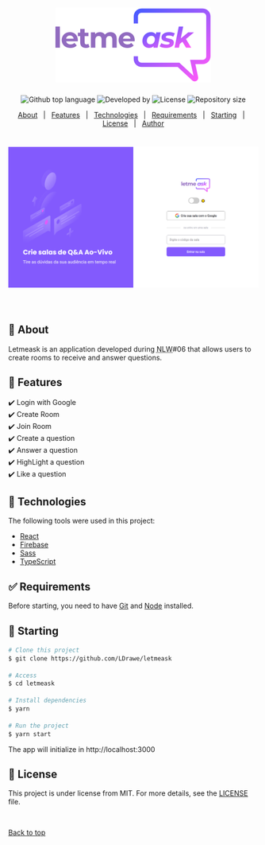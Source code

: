 
<h1 align="center">
  <img alt="Repository size" src="./src/assets/images/logo.svg" height="150"/>
</h1>


<p align="center">
  <img alt="Github top language" src="https://img.shields.io/badge/Main%20language-Typescript-%232F74C0">
  <img alt="Developed by" src="https://img.shields.io/badge/Developed%20by%3A-LDrawe-%1a2384">
  <img alt="License" src="https://img.shields.io/badge/License-MIT-%2398C611">
  <img alt="Repository size" src="https://img.shields.io/github/repo-size/LDrawe/letmeask?color=56BEB8">
</p>

<p align="center">
  <a href="#newspaper-about">About</a> &#xa0; | &#xa0; 
  <a href="#star2-features">Features</a> &#xa0; | &#xa0;
  <a href="#test_tube-technologies">Technologies</a> &#xa0; | &#xa0;
  <a href="#white_check_mark-requirements">Requirements</a> &#xa0; | &#xa0;
  <a href="#rocket-starting">Starting</a> &#xa0; | &#xa0;
  <a href="#memo-license">License</a> &#xa0; | &#xa0;
  <a href="https://github.com/LDrawe" target="_blank">Author</a>
</p>

<h1 align="center">
  <img alt="Cover" src="./.github/cover.png"/>
</h1>

<br>

## :newspaper: About ##

Letmeask is an application developed during <abbr title="Next Level Week">NLW</abbr>#06 that allows users to create rooms to receive and answer questions.

## :star2: Features ##

:heavy_check_mark: Login with Google\
:heavy_check_mark: Create Room\
:heavy_check_mark: Join Room\
:heavy_check_mark: Create a question\
:heavy_check_mark: Answer a question\
:heavy_check_mark: HighLight a question\
:heavy_check_mark: Like a question

## :test_tube: Technologies ##


The following tools were used in this project:

- [React](https://pt-br.reactjs.org/)
- [Firebase](https://firebase.google.com/)
- [Sass](https://sass-lang.com/)
- [TypeScript](https://www.typescriptlang.org/)

## :white_check_mark: Requirements ##

Before starting, you need to have [Git](https://git-scm.com) and [Node](https://nodejs.org/en/) installed.

## :rocket: Starting ##

```bash
# Clone this project
$ git clone https://github.com/LDrawe/letmeask

# Access
$ cd letmeask

# Install dependencies
$ yarn

# Run the project
$ yarn start

```
The app will initialize in http://localhost:3000

## :memo: License ##

This project is under license from MIT. For more details, see the [LICENSE](LICENSE.md) file.


&#xa0;

<a href="#top">Back to top</a>
